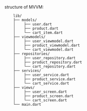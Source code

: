 structure of MVVM:

        lib/
        ├── models/
        │    ├── user.dart
        │    ├── product.dart
        │    └── cart_item.dart
        ├── viewmodels/
        │    ├── user_viewmodel.dart
        │    ├── product_viewmodel.dart
        │    └── cart_viewmodel.dart
        ├── repositories/
        │    ├── user_repository.dart
        │    ├── product_repository.dart
        │    └── cart_repository.dart
        ├── services/
        │    ├── user_service.dart
        │    ├── product_service.dart
        │    └── cart_service.dart
        ├── views/
        │    ├── user_screen.dart
        │    ├── product_screen.dart
        │    └── cart_screen.dart
        └── main.dart